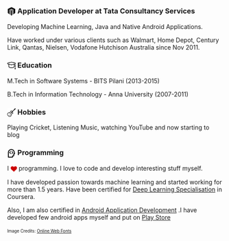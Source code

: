 

### <img src="https://github.com/nareshr8/nareshr8/blob/master/app.svg" height="20" width="20" align="center"/> Application Developer at Tata Consultancy Services 

Developing Machine Learning, Java and Native Android Applications. 

Have worked under various clients such as Walmart, Home Depot, Century Link, Qantas, Nielsen, Vodafone Hutchison Australia since Nov 2011.

### <img src="https://github.com/nareshr8/nareshr8/blob/master/edu.svg" height="20" width="20" align="center"/> Education

M.Tech in Software Systems - BITS Pilani (2013-2015)

B.Tech in Information Technology - Anna University (2007-2011)

### <img src="https://github.com/nareshr8/nareshr8/blob/master/hbs.svg" height="20" width="20" align="center"/> Hobbies

Playing Cricket, Listening Music, watching YouTube and now starting to blog


### <img src="https://github.com/nareshr8/nareshr8/blob/master/pgm.svg" height="20" width="20" align="center"/> Programming


I <img src="https://github.com/nareshr8/nareshr8/blob/master/hrt.svg" height="15" width="15" align="center"/> programming. I love to code and develop interesting stuff myself.

I have developed passion towards machine learning and started working for more than 1.5 years. Have been certified for [Deep Learning Specialisation](https://www.coursera.org/account/accomplishments/specialization/certificate/NZTTSED2DZGA) in Coursera.

Also, I am also certified in [Android Application Development](https://www.coursera.org/account/accomplishments/certificate/44BEBZEAE6) .I have developed few android apps myself and put on [Play Store](https://play.google.com/store/apps/developer?id=Hayagriv)












<sub><sup>Image Credits: <a href="http://www.onlinewebfonts.com">Online Web Fonts</a></sup></sub>
